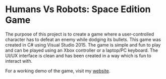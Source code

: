 # Humans Vs Robots: Space Edition Game

The purpose of this project is to create a game where a user-controlled character has to defeat an enemy while dodging its bullets. This game was created in C# using Visual Studio 2015. The game is simple and fun to play and can be played using an Xbox controller or a laptop/PC keyboard. The UI/UX interface is clean and has been created in a way which is fun to interact with.

For a working demo of the game, visit my [website](https://harmanpreetsagar.wixsite.com/website/portfolio#:~:text=HUMANS%20VS%20ROBOTS%3A%20SPACE%20EDITION).
